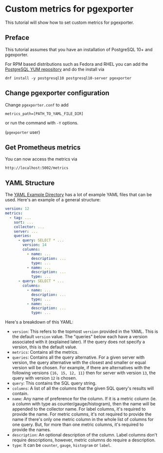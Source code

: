 # Custom metrics for pgexporter

This tutorial will show how to set custom metrics for pgexporter.

## Preface

This tutorial assumes that you have an installation of PostgreSQL 10+ and pgexporter.

For RPM based distributions such as Fedora and RHEL you can add the
[PostgreSQL YUM repository](https://yum.postgresql.org/) and do the install via

```
dnf install -y postgresql10 postgresql10-server pgexporter
```

## Change pgexporter configuration

Change `pgexporter.conf` to add

```
metrics_path=[PATH_TO_YAML_FILE_DIR]
```

or run the command with `-Y` options.

(`pgexporter` user)


## Get Prometheus metrics

You can now access the metrics via

```
http://localhost:5002/metrics
```

## YAML Structure

The [YAML Example Directory](../../contrib/yaml) has a lot of example YAML files
that can be used. Here's an example of a general structure:

```yaml
version: 12
metrics:
  - tag: ...
    sort: ...
    collector: ...
    server: ...
    queries:
      - query: SELECT * ...
        version: 14
        columns:
          - name: ...
            description: ...
            type: ...
          - name: ...
            description: ...
            type: ...
      - query: SELECT * ...
        columns:
          - name: ...
            description: ...
            type: ...
          - name: ...
            description: ...
            type: ...
```

Here's a breakdown of this YAML:

- `version`: This refers to the topmost `version` provided in the YAML. This is the default `version` value. The "queries" below each have a version associated with it (explained later). If the query does not specify a version, this is the default value.
- `metrics`: Contains all the metrics.
- `queries`: Contains all the query alternative. For a given server with version, the query alternative with the closest and smaller or equal version will be chosen. For example, if there are alternatives with the following versions `{16, 15, 12, 11}` then for server with version `13`, the query with version `12` is chosen.
- `query`: This contains the SQL query string.
- `columns`: A list of all the columns that the given SQL query's results will contain.
- `name`: Any name of preference for the column. If it is a metric column (ie. a column with type as counter/gauge/histogram), then the name will be appended to the collector name. For label columns, it's required to provide the name. For metric columns, it's not required to provide the name if there's only one metric column in the whole list of columns for one query. But, for more than one metric columns, it's required to provide the names.
- `description`: An optional description of the column. Label columns don't require descriptions, however, metric columns do require a description.
- `type`: It can be `counter`, `gauge`, `histogram` or `label`.
